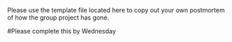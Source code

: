 Please use the template file located here to copy out your own postmortem of how the group project has gone.  

#Please complete this by Wednesday
